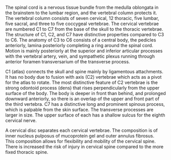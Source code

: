 The spinal cord is a nervous tissue bundle from the medulla oblongata in the brainstem to the lumbar region, and the vertebral column protects it. The vertebral column consists of seven cervical, 12 thoracic, five lumbar, five sacral, and three to five coccygeal vertebrae. The cervical vertebrae are numbered C1 to C7 from the base of the skull to the thoracic vertebrae. The structure of C1, C2, and C7 have distinctive properties compared to C3 to C6. The anatomy of C3 to C6 consists of a central body, the pedicles anteriorly, lamina posteriorly completing a ring around the spinal cord. Motion is mainly posteriorly at the superior and inferior articular processes with the vertebral artery, vein, and sympathetic plexus running through anterior foramen transversarium of the transverse process.

C1 (atlas) connects the skull and spine mainly by ligamentous attachments. It has no body due to fusion with axis (C2) vertebrae which acts as a pivot for the atlas to rotate. The most distinctive feature of C2 vertebrae is the strong odontoid process (dens) that rises perpendicularly from the upper surface of the body. The body is deeper in front than behind, and prolonged downward anteriorly, so there is an overlap of the upper and front part of the third vertebra. C7 has a distinctive long and prominent spinous process, which is palpable from the skin surface. The transverse processes are larger in size. The upper surface of each has a shallow sulcus for the eighth cervical nerve.

A cervical disc separates each cervical vertebrae. The composition is of inner nucleus pulposus of mucoprotein gel and outer annulus fibrosus. This composition allows for flexibility and mobility of the cervical spine. There is increased the risk of injury in cervical spine compared to the more fixed thoracic spine.